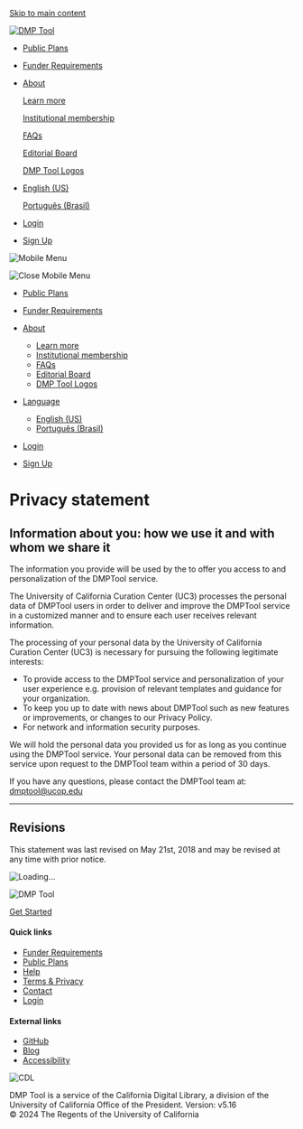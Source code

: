 [Skip to main content](#maincontent)

[![DMP Tool](/assets/DMP-logo-973b6de792565ad89239728c75351819f804e29013a0f64d16ec23a8128570fc.svg)](https://dmptool.org/)

* [Public Plans](https://dmptool.org/public_plans)
* [Funder Requirements](https://dmptool.org/public_templates)
* [About](#)
    
    [Learn more](https://dmptool.org/about_us)
    
    [Institutional membership](https://dmptool.org/join_us)
    
    [FAQs](https://dmptool.org/faq)
    
    [Editorial Board](https://dmptool.org/editorial_board)
    
    [DMP Tool Logos](https://dmptool.org/promote)
    
* [](#)
    
    [English (US)](https://dmptool.org/locale/en-US)
    
    [Português (Brasil)](https://dmptool.org/locale/pt-BR)
    
* [Login](https://dmptool.org/auth?m=l)
* [Sign Up](https://dmptool.org/auth?m=s)

![Mobile Menu](/assets/mobile-menu-a54523f339a2222caed44d2d0735b2bddca5c5dd24fbe37345a1d1250b23cc6d.svg)

![Close Mobile Menu](/assets/blue-arrow-c0728ff817404cd6e6c065c6dbde7b22736a4611e0a372afde426b66478a8fab.svg)

* [Public Plans](https://dmptool.org/public_plans)
* [Funder Requirements](https://dmptool.org/public_templates)
* [About](#)
    
    * [Learn more](https://dmptool.org/about_us)
    * [Institutional membership](https://dmptool.org/join_us)
    * [FAQs](https://dmptool.org/faq)
    * [Editorial Board](https://dmptool.org/editorial_board)
    * [DMP Tool Logos](https://dmptool.org/promote)
    
* [Language](#)
    
    * [English (US)](https://dmptool.org/locale/en-US)
    * [Português (Brasil)](https://dmptool.org/locale/pt-BR)
    
* [Login](https://dmptool.org/auth?m=l)
* [Sign Up](https://dmptool.org/auth?m=s)

Privacy statement
=================

Information about you: how we use it and with whom we share it
--------------------------------------------------------------

The information you provide will be used by the to offer you access to and personalization of the DMPTool service.

The University of California Curation Center (UC3) processes the personal data of DMPTool users in order to deliver and improve the DMPTool service in a customized manner and to ensure each user receives relevant information.

The processing of your personal data by the University of California Curation Center (UC3) is necessary for pursuing the following legitimate interests:

* To provide access to the DMPTool service and personalization of your user experience e.g. provision of relevant templates and guidance for your organization.
* To keep you up to date with news about DMPTool such as new features or improvements, or changes to our Privacy Policy.
* For network and information security purposes.

We will hold the personal data you provided us for as long as you continue using the DMPTool service. Your personal data can be removed from this service upon request to the DMPTool team within a period of 30 days.

If you have any questions, please contact the DMPTool team at: [dmptool@ucop.edu](mailto:dmptool@ucop.edu)

* * *

Revisions
---------

This statement was last revised on May 21st, 2018 and may be revised at any time with prior notice.

![Loading...](/assets/spinner-54eb07dc90d903a8709c768ec48238374fef7144742057bca567168bb8b3d61a.gif)

![DMP Tool](/assets/DMP-logo-white-118eaf8b61db1a02dd282dc53ec3383b7dac24e860e0c700dbc7da425e776605.svg)

[Get Started](#)

#### Quick links

* [Funder Requirements](https://dmptool.org/public_templates)
* [Public Plans](https://dmptool.org/public_plans)
* [Help](https://dmptool.org/help)
* [Terms & Privacy](https://dmptool.org/terms)
* [Contact](https://dmptool.org/contact-us)
* [Login](https://dmptool.org/auth)

#### External links

* [GitHub](https://github.com/cdluc3/dmptool/wiki)
* [Blog](https://blog.dmptool.org/)
* [Accessibility](https://www.cdlib.org/about/accessibility.html)

![CDL](/assets/logo-cdl-bcf0b0f9a801df5e34d7127fc76f15111852dd880dd5e0e1734fc2c7c985b130.png)

DMP Tool is a service of the California Digital Library, a division of the University of California Office of the President. Version: v5.16  
© 2024 The Regents of the University of California